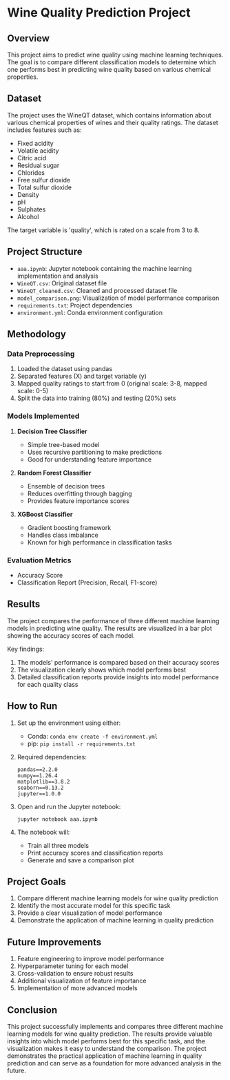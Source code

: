 # Wine Quality Prediction Project

## Overview
This project aims to predict wine quality using machine learning techniques. The goal is to compare different classification models to determine which one performs best in predicting wine quality based on various chemical properties.

## Dataset
The project uses the WineQT dataset, which contains information about various chemical properties of wines and their quality ratings. The dataset includes features such as:
- Fixed acidity
- Volatile acidity
- Citric acid
- Residual sugar
- Chlorides
- Free sulfur dioxide
- Total sulfur dioxide
- Density
- pH
- Sulphates
- Alcohol

The target variable is 'quality', which is rated on a scale from 3 to 8.

## Project Structure
- `aaa.ipynb`: Jupyter notebook containing the machine learning implementation and analysis
- `WineQT.csv`: Original dataset file
- `WineQT_cleaned.csv`: Cleaned and processed dataset file
- `model_comparison.png`: Visualization of model performance comparison
- `requirements.txt`: Project dependencies
- `environment.yml`: Conda environment configuration

## Methodology

### Data Preprocessing
1. Loaded the dataset using pandas
2. Separated features (X) and target variable (y)
3. Mapped quality ratings to start from 0 (original scale: 3-8, mapped scale: 0-5)
4. Split the data into training (80%) and testing (20%) sets

### Models Implemented
1. **Decision Tree Classifier**
   - Simple tree-based model
   - Uses recursive partitioning to make predictions
   - Good for understanding feature importance

2. **Random Forest Classifier**
   - Ensemble of decision trees
   - Reduces overfitting through bagging
   - Provides feature importance scores

3. **XGBoost Classifier**
   - Gradient boosting framework
   - Handles class imbalance
   - Known for high performance in classification tasks

### Evaluation Metrics
- Accuracy Score
- Classification Report (Precision, Recall, F1-score)

## Results
The project compares the performance of three different machine learning models in predicting wine quality. The results are visualized in a bar plot showing the accuracy scores of each model.

Key findings:
1. The models' performance is compared based on their accuracy scores
2. The visualization clearly shows which model performs best
3. Detailed classification reports provide insights into model performance for each quality class

## How to Run
1. Set up the environment using either:
   - Conda: `conda env create -f environment.yml`
   - pip: `pip install -r requirements.txt`

2. Required dependencies:
   ```
   pandas==2.2.0
   numpy==1.26.4
   matplotlib==3.8.2
   seaborn==0.13.2
   jupyter==1.0.0
   ```

3. Open and run the Jupyter notebook:
   ```
   jupyter notebook aaa.ipynb
   ```

4. The notebook will:
   - Train all three models
   - Print accuracy scores and classification reports
   - Generate and save a comparison plot

## Project Goals
1. Compare different machine learning models for wine quality prediction
2. Identify the most accurate model for this specific task
3. Provide a clear visualization of model performance
4. Demonstrate the application of machine learning in quality prediction

## Future Improvements
1. Feature engineering to improve model performance
2. Hyperparameter tuning for each model
3. Cross-validation to ensure robust results
4. Additional visualization of feature importance
5. Implementation of more advanced models

## Conclusion
This project successfully implements and compares three different machine learning models for wine quality prediction. The results provide valuable insights into which model performs best for this specific task, and the visualization makes it easy to understand the comparison. The project demonstrates the practical application of machine learning in quality prediction and can serve as a foundation for more advanced analysis in the future.

